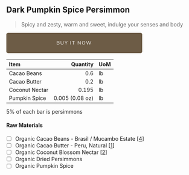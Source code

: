 ## Dark Pumpkin Spice Persimmon
> Spicy and zesty, warm and sweet, indulge your senses and body

[![Buy Now](/assets/images/buy-now.png "Buy Now")](https://shop.osocra.com/products/21102514)

| Item | Quantity | UoM  |
| :---     | ---:    | :--- |
| Cacao Beans  | 0.6    | lb    |
| Cacao Butter   | 0.2    | lb    |
| Coconut Nectar   | 0.195   | lb      |
| Pumpkin Spice     | 0.005 (0.08 oz)    | lb      |

5% of each bar is persimmons

#### Raw Materials
- [ ] Organic Cacao Beans -  Brasil / Mucambo Estate [[4](/vendors)]
- [ ] Organic Cacao Butter - Peru, Natural [[1](/vendors)]
- [ ] Organic Coconut Blossom Nectar [[2](/vendors)]
- [ ] Organic Dried Persimmons
- [ ] Organic Pumpkin Spice 
